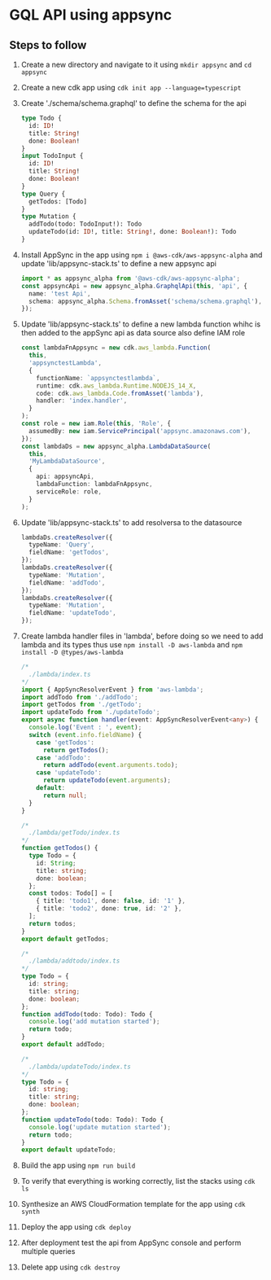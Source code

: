 # GQL API using appsync

## Steps to follow

1. Create a new directory and navigate to it using `mkdir appsync` and `cd appsync`
2. Create a new cdk app using `cdk init app --language=typescript`
3. Create './schema/schema.graphql' to define the schema for the api

   ```graphql
   type Todo {
     id: ID!
     title: String!
     done: Boolean!
   }
   input TodoInput {
     id: ID!
     title: String!
     done: Boolean!
   }
   type Query {
     getTodos: [Todo]
   }
   type Mutation {
     addTodo(todo: TodoInput!): Todo
     updateTodo(id: ID!, title: String!, done: Boolean!): Todo
   }
   ```

4. Install AppSync in the app using `npm i @aws-cdk/aws-appsync-alpha` and update 'lib/appsync-stack.ts' to define a new appsync api

   ```ts
   import * as appsync_alpha from '@aws-cdk/aws-appsync-alpha';
   const appsyncApi = new appsync_alpha.GraphqlApi(this, 'api', {
     name: 'test Api',
     schema: appsync_alpha.Schema.fromAsset('schema/schema.graphql'),
   });
   ```

5. Update 'lib/appsync-stack.ts' to define a new lambda function whihc is then added to the appSync api as data source also define IAM role

   ```ts
   const lambdaFnAppsync = new cdk.aws_lambda.Function(
     this,
     'appsynctestLambda',
     {
       functionName: `appsynctestlambda`,
       runtime: cdk.aws_lambda.Runtime.NODEJS_14_X,
       code: cdk.aws_lambda.Code.fromAsset('lambda'),
       handler: 'index.handler',
     }
   );
   const role = new iam.Role(this, 'Role', {
     assumedBy: new iam.ServicePrincipal('appsync.amazonaws.com'),
   });
   const lambdaDs = new appsync_alpha.LambdaDataSource(
     this,
     'MyLambdaDataSource',
     {
       api: appsyncApi,
       lambdaFunction: lambdaFnAppsync,
       serviceRole: role,
     }
   );
   ```

6. Update 'lib/appsync-stack.ts' to add resolversa to the datasource

   ```ts
   lambdaDs.createResolver({
     typeName: 'Query',
     fieldName: 'getTodos',
   });
   lambdaDs.createResolver({
     typeName: 'Mutation',
     fieldName: 'addTodo',
   });
   lambdaDs.createResolver({
     typeName: 'Mutation',
     fieldName: 'updateTodo',
   });
   ```

7. Create lambda handler files in 'lambda', before doing so we need to add lambda and its types thus use `npm install -D aws-lambda` and `npm install -D @types/aws-lambda`

   ```ts
   /*
     ./lambda/index.ts
   */
   import { AppSyncResolverEvent } from 'aws-lambda';
   import addTodo from './addTodo';
   import getTodos from './getTodo';
   import updateTodo from './updateTodo';
   export async function handler(event: AppSyncResolverEvent<any>) {
     console.log('Event : ', event);
     switch (event.info.fieldName) {
       case 'getTodos':
         return getTodos();
       case 'addTodo':
         return addTodo(event.arguments.todo);
       case 'updateTodo':
         return updateTodo(event.arguments);
       default:
         return null;
     }
   }

   /*
     ./lambda/getTodo/index.ts
   */
   function getTodos() {
     type Todo = {
       id: String;
       title: string;
       done: boolean;
     };
     const todos: Todo[] = [
       { title: 'todo1', done: false, id: '1' },
       { title: 'todo2', done: true, id: '2' },
     ];
     return todos;
   }
   export default getTodos;

   /*
     ./lambda/addtodo/index.ts
   */
   type Todo = {
     id: string;
     title: string;
     done: boolean;
   };
   function addTodo(todo: Todo): Todo {
     console.log('add mutation started');
     return todo;
   }
   export default addTodo;

   /*
     ./lambda/updateTodo/index.ts
   */
   type Todo = {
     id: string;
     title: string;
     done: boolean;
   };
   function updateTodo(todo: Todo): Todo {
     console.log('update mutation started');
     return todo;
   }
   export default updateTodo;
   ```

8. Build the app using `npm run build`
9. To verify that everything is working correctly, list the stacks using `cdk ls`
10. Synthesize an AWS CloudFormation template for the app using `cdk synth`
11. Deploy the app using `cdk deploy`
12. After deployment test the api from AppSync console and perform multiple queries
13. Delete app using `cdk destroy`
